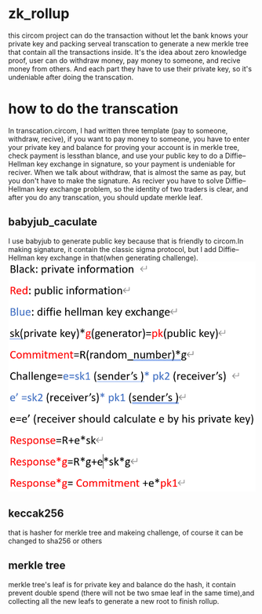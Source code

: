 # zk_rollup
this circom project can do the transaction without let the bank knows your private key and packing serveal transcation to generate a new merkle tree that contain all the transactions inside. It's the idea about zero knowledge proof, user can do withdraw money, pay money to someone, and recive money from others. And each part they have to use their private key, so it's undeniable after doing the transcation.

# how to do the transcation
In transcation.circom, I had written three template (pay to someone, withdraw, recive), if you want to pay money to someone, you have to enter your private key and balance for proving your account is in merkle tree, check payment is lessthan blance, and use your public key to do a Diffie–Hellman key exchange in signature, so your payment is undeniable for reciver. When we talk about withdraw, that is almost the same as pay, but you don't have to make the signature. As reciver you have to solve  Diffie–Hellman key exchange problem, so the identity of two traders is clear, and after you do any transcation, you should update merkle leaf. 

## babyjub_caculate
I use babyjub to generate public key because that is friendly to circom.In making signature, it contain the classic sigma protocol, but I add Diffie–Hellman key exchange in that(when generating challenge). 
<img src="instructions.png" alt="png">

## keccak256 
that is hasher for merkle tree and makeing challenge, of course it can be changed to sha256 or others

## merkle tree 
merkle tree's leaf is for private key and balance do the hash, it contain prevent double spend (there will not be two smae leaf in the same time),and collecting all the new leafs to generate a new root to finish rollup.



